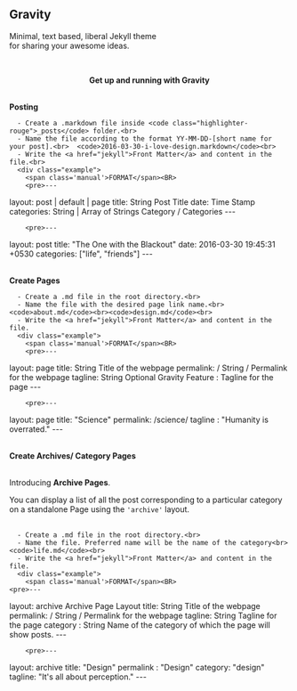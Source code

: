 
<h2>Gravity</h2>
<p>Minimal, text based, liberal Jekyll theme<br>for sharing your awesome ideas.</p>
<br>
<center><p ><strong><span class="manual">Get up and running with</span> Gravity</strong></p></center>
<br>
<div class="manual-post">
  <div class="manual manual-title">
  <strong>Posting</strong>
  </div>
<p>  <div class="manual-content">

      - Create a .markdown file inside <code class="highlighter-rouge">_posts</code> folder.<br>
      - Name the file according to the format YY-MM-DD-[short name for your post].<br>  <code>2016-03-30-i-love-design.markdown</code><br>
      - Write the <a href="jekyll">Front Matter</a> and content in the file.<br>
      <div class="example">
        <span class='manual'>FORMAT</span><BR>
        <pre>---
layout: post | default | page
title:  String<span class="hint"> Post Title</span>
date:   Time Stamp
categories: String | Array of Strings<span class="hint"> Category / Categories </span>
---</pre>
      </div>
      <div class="example">

        <pre>---
layout: post
title:  "The One with the Blackout"
date:   2016-03-30 19:45:31 +0530
categories: ["life", "friends"]
---</pre>
      </div>


  </div>
</p>
</div>
<br>
<div class="manual-post">
  <div class="manual manual-title">
  <strong>Create Pages</strong>
  </div>
<p>  <div class="manual-content">

      - Create a .md file in the root directory.<br>
      - Name the file with the desired page link name.<br>  <code>about.md</code><br><code>design.md</code><br>
      - Write the <a href="jekyll">Front Matter</a> and content in the file.
      <div class="example">
        <span class='manual'>FORMAT</span><BR>
        <pre>---
layout: page
title: String <span class="hint">Title of the webpage</span>
permalink: / String / <span class="hint">Permalink for the webpage</span>
tagline: String <span class="hint">Optional Gravity Feature : Tagline for the page</span>
---</pre>
      </div>
      <div class="example">

        <pre>---
layout: page
title:  "Science"
permalink:   /science/
tagline : "Humanity is overrated."
---</pre>
      </div>


  </div>
</p>
</div>
<br>
<div class="manual-post">
  <div class="manual manual-title">
  <strong>Create Archives/ Category Pages</strong><br>
</div><br>
<div class="archiveIntro">
  <p>
    Introducing <strong>Archive Pages</strong>.<br></p>
  <span class="archive-intro">  You can display a list of all the post corresponding to a particular category on a standalone Page using the <code>'archive'</code> layout.
</span>
</div>
<br>

<p>  <div class="manual-content">

      - Create a .md file in the root directory.<br>
      - Name the file. Preferred name will be the name of the category<br>  <code>life.md</code><br>
      - Write the <a href="jekyll">Front Matter</a> and content in the file.
      <div class="example">
        <span class='manual'>FORMAT</span><BR>
    <pre>---
layout: archive<span class="hint"> Archive Page Layout</span>
title: String <span class="hint">Title of the webpage</span>
permalink: / String / <span class="hint">Permalink for the webpage</span>
tagline: String <span class="hint"> Tagline for the page</span>
category : String <span class="hint"> Name of the category of which the page will show posts.</span>
---</pre>
      </div>
      <div class="example">

        <pre>---
layout: archive
title:  "Design"
permalink : "Design"
category: "design"
tagline: "It's all about perception."
---</pre>
    </div><br>
  </div>
</p>
</div>
